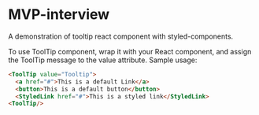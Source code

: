 # MVP-interview
A demonstration of tooltip react component with styled-components.

To use ToolTip component, wrap it with your React component,
and assign the ToolTip message to the value attribute.
Sample usage:
```html
<ToolTip value="Tooltip"> 
  <a href="#">This is a default Link</a>
  <button>This is a default button</button>
  <StyledLink href="#">This is a styled link</StyledLink>
<ToolTip/>
```
